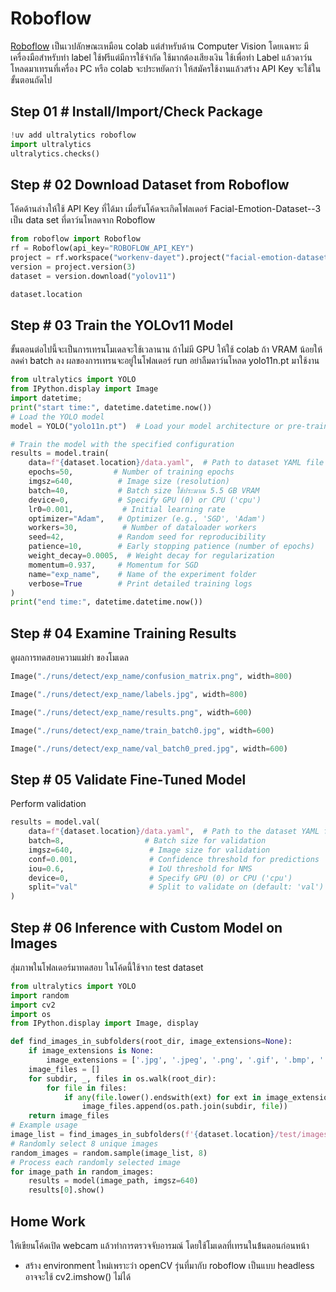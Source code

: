 
# Roboflow
[Roboflow](https://roboflow.com/) 
เป็นเวปลักษณะเหมือน colab แต่สำหรับด้าน Computer Vision โดยเฉพาะ มีเครื่องมือสำหรับทำ label ใช้ฟรีแต่มีการใช้จำกัด ใช้มากต้องเสียงเงิน ใช้เพื่อทำ Label แล้วดาว์นโหลดมาเทรนที่เครื่อง PC หรือ colab จะประหยัดกว่า ให้สมัครใช้งานแล้วสร้าง API Key จะใช้ในขั้นตอนถัดไป

## Step 01 # Install/Import/Check Package
```python
!uv add ultralytics roboflow
import ultralytics
ultralytics.checks()
```
## Step # 02 Download Dataset from Roboflow
โค้ดด้านล่างให้ใช้ API Key ที่ได้มา เมื่อรันโค้ดจะเกิดโฟลเดอร์ Facial-Emotion-Dataset--3 เป็น data set ที่ดาว์นโหลดจาก Roboflow


```python
from roboflow import Roboflow
rf = Roboflow(api_key="ROBOFLOW_API_KEY")
project = rf.workspace("workenv-dayet").project("facial-emotion-dataset-7g1jd-hipbk")
version = project.version(3)
dataset = version.download("yolov11")
```
```python
dataset.location
```
## Step # 03 Train the YOLOv11 Model

ขั้นตอนต่อไปนี้จะเป็นการเทรนโมเดลจะใช้เวลานาน ถ้าไม่มี GPU ให้ใช้ colab ถ้า VRAM น้อยให้ลดค่า batch ลง ผลของการเทรนจะอยู่ในโฟลเดอร์ run อย่าลืมดาว์นโหลด yolo11n.pt มาใช้งาน


```python
from ultralytics import YOLO
from IPython.display import Image
import datetime;
print("start time:", datetime.datetime.now())
# Load the YOLO model
model = YOLO("yolo11n.pt")  # Load your model architecture or pre-trained weights

# Train the model with the specified configuration
results = model.train(
    data=f"{dataset.location}/data.yaml",  # Path to dataset YAML file
    epochs=50,         # Number of training epochs
    imgsz=640,          # Image size (resolution)
    batch=40,           # Batch size ใช้ประมาณ 5.5 GB VRAM
    device=0,           # Specify GPU (0) or CPU ('cpu')
    lr0=0.001,           # Initial learning rate
    optimizer="Adam",   # Optimizer (e.g., 'SGD', 'Adam')
    workers=30,          # Number of dataloader workers
    seed=42,            # Random seed for reproducibility
    patience=10,        # Early stopping patience (number of epochs)
    weight_decay=0.0005,  # Weight decay for regularization
    momentum=0.937,     # Momentum for SGD
    name="exp_name",    # Name of the experiment folder
    verbose=True        # Print detailed training logs
)
print("end time:", datetime.datetime.now())
```

## Step # 04 Examine Training Results
ดูผลการทดสอบความแม่ยำ ของโมเดล


```python
Image("./runs/detect/exp_name/confusion_matrix.png", width=800)
```
```python
Image("./runs/detect/exp_name/labels.jpg", width=800)
```
```python
Image("./runs/detect/exp_name/results.png", width=600)
```
```python
Image("./runs/detect/exp_name/train_batch0.jpg", width=600)
```
```python
Image("./runs/detect/exp_name/val_batch0_pred.jpg", width=600)
```

## Step # 05  Validate Fine-Tuned Model
Perform validation
```python
results = model.val(
    data=f"{dataset.location}/data.yaml",  # Path to the dataset YAML file
    batch=8,                  # Batch size for validation
    imgsz=640,                 # Image size for validation
    conf=0.001,                # Confidence threshold for predictions
    iou=0.6,                   # IoU threshold for NMS
    device=0,                  # Specify GPU (0) or CPU ('cpu')
    split="val"                # Split to validate on (default: 'val')
)
```
## Step # 06 Inference with Custom Model on Images
สุ่มภาพในโฟลเดอร์มาทดสอบ ในโค้ดนี้ใช้จาก test dataset 

```python
from ultralytics import YOLO
import random
import cv2
import os
from IPython.display import Image, display

def find_images_in_subfolders(root_dir, image_extensions=None):
    if image_extensions is None:
        image_extensions = ['.jpg', '.jpeg', '.png', '.gif', '.bmp', '.tiff', '.webp']    
    image_files = []
    for subdir, _, files in os.walk(root_dir):
        for file in files:
            if any(file.lower().endswith(ext) for ext in image_extensions):
                image_files.append(os.path.join(subdir, file))
    return image_files
# Example usage
image_list = find_images_in_subfolders(f'{dataset.location}/test/images')
# Randomly select 8 unique images
random_images = random.sample(image_list, 8)
# Process each randomly selected image
for image_path in random_images:
    results = model(image_path, imgsz=640)
    results[0].show()
```


## Home Work
ให้เขียนโค้ดเปิด webcam แล้วทำการตรวจจับอารมณ์ โดยใช้โมเดลที่เทรนในข้้นตอนก่อนหน้า 
- สร้าง environment ใหม่เพราะว่า openCV รุ่นที่มากับ roboflow เป็นแบบ headless อาจจะใช้ cv2.imshow() ไม่ได้



